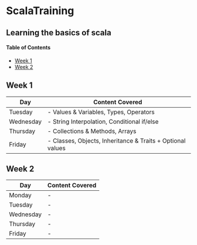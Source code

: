 # ScalaTraining
## Learning the basics of scala


#### Table of Contents
- [Week 1](#Week-1)
- [Week 2](#Week-2)


## Week 1
| Day       | Content Covered                                             |                                               
|-----------|-------------------------------------------------------------|
| Tuesday   | - Values & Variables, Types, Operators                      |
| Wednesday | - String Interpolation, Conditional if/else                 | 
| Thursday  | - Collections & Methods, Arrays                             |
| Friday    | - Classes, Objects, Inheritance & Traits  + Optional values | 


## Week 2
| Day       | Content Covered |                                               
|-----------|-----------------|
| Monday    | -               |
| Tuesday   | -               |
| Wednesday | -               | 
| Thursday  | -               |
| Friday    | -               | 
    